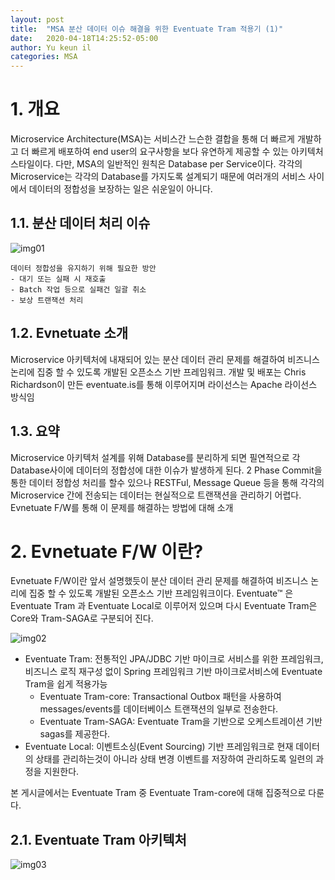```yaml
---
layout: post
title:  "MSA 분산 데이터 이슈 해결을 위한 Eventuate Tram 적용기 (1)"
date:   2020-04-18T14:25:52-05:00
author: Yu keun il
categories: MSA
---
```


# 1. 개요
Microservice Architecture(MSA)는 서비스간 느슨한 결합을 통해 더 빠르게 개발하고 더 빠르게 배포하여 end user의 요구사항을 보다 유연하게 제공할 수 있는 아키텍처 스타일이다.
다만, MSA의 일반적인 원칙은 Database per Service이다.
각각의 Microservice는 각각의 Database를 가지도록 설계되기 때문에 여러개의 서비스 사이에서 데이터의 정합성을 보장하는 일은 쉬운일이 아니다.

## 1.1. 분산 데이터 처리 이슈
 <img src="https://res.cloudinary.com/dgqaxnlot/image/upload/v1613236499/0101_k8uwkp.png" title="img01">


    데이터 정합성을 유지하기 위해 필요한 방안
    - 대기 또는 실패 시 재호출
    - Batch 작업 등으로 실패건 일괄 취소
    - 보상 트랜잭션 처리

## 1.2. Evnetuate 소개
Microservice 아키텍처에 내재되어 있는 분산 데이터 관리 문제를 해결하여 비즈니스 논리에 집중 할 수 있도록 개발된 오픈소스 기반 프레임워크.
개발 및 배포는 Chris Richardson이 만든 eventuate.is를 통해 이루어지며 라이선스는 Apache 라이선스 방식임

## 1.3. 요약
Microservice 아키텍처 설계를 위해 Database를 분리하게 되면 필연적으로 각 Database사이에 데이터의 정합성에 대한 이슈가 발생하게 된다.
2 Phase Commit을 통한 데이터 정합성 처리를 할수 있으나 RESTFul, Message Queue 등을 통해 각각의 Microservice 간에 전송되는 데이터는 현실적으로 트랜잭션을 관리하기 어렵다.
Evnetuate F/W를 통해 이 문제를 해결하는 방법에 대해 소개

# 2. Evnetuate F/W 이란?
Evnetuate F/W이란 앞서 설명했듯이 분산 데이터 관리 문제를 해결하여 비즈니스 논리에 집중 할 수 있도록 개발된 오픈소스 기반 프레임워크이다.
Eventuate™ 은 Eventuate Tram 과 Eventuate Local로 이루어저 있으며 다시 Eventuate Tram은 Core와 Tram-SAGA로 구분되어 진다.

 <img src="https://res.cloudinary.com/dgqaxnlot/image/upload/v1613238286/0102_snudsu.png" title="img02">

*  Eventuate Tram: 전통적인 JPA/JDBC 기반 마이크로 서비스를 위한 프레임워크, 비즈니스 로직 재구성 없이 Spring 프레임워크 기반 마이크로서비스에 Eventuate Tram을 쉽게 적용가능
    - Eventuate Tram-core: Transactional Outbox 패턴을 사용하여 messages/events를 데이터베이스 트랜잭션의 일부로 전송한다.
    - Eventuate Tram-SAGA: Eventuate Tram을 기반으로 오케스트레이션 기반 sagas를 제공한다.
* Eventuate Local: 이벤트소싱(Event Sourcing) 기반 프레임워크로 현재 데이터의 상태를 관리하는것이 아니라 상태 변경 이벤트를 저장하여 관리하도록 일련의 과정을 지원한다.

본 게시글에서는 Eventuate Tram 중 Eventuate Tram-core에 대해 집중적으로 다룬다.


## 2.1.  Eventuate Tram 아키텍처
 <img src="https://eventuate.io/docs/manual/eventuate-tram/latest/i/Eventuate_CDC.png" title="img03">
